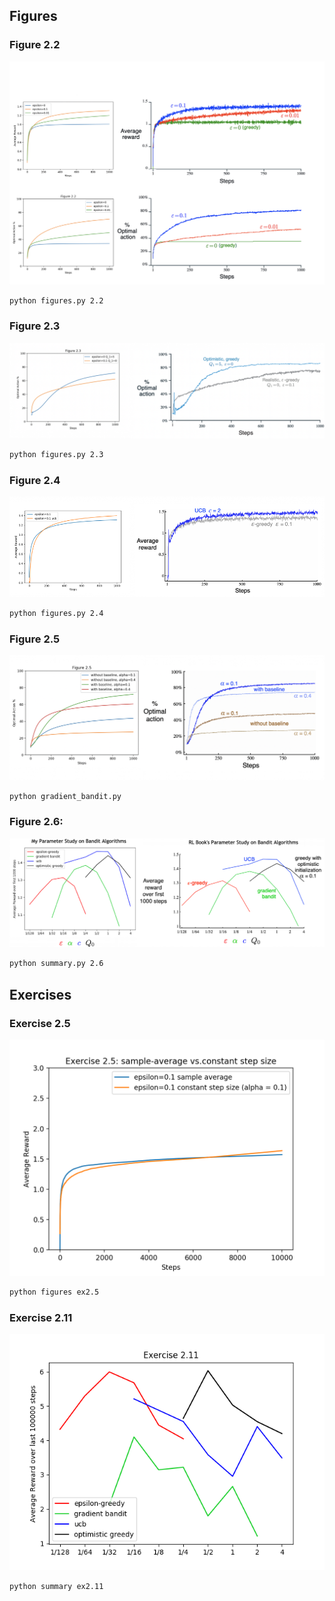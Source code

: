 ## Figures

### Figure 2.2

![fig2.2.png](fig2.2.png)

```bash
python figures.py 2.2
```

### Figure 2.3

![fig2.2.png](fig2.3.png)

```bash
python figures.py 2.3
```

### Figure 2.4

![fig2.2.png](fig2.4.png)

```bash
python figures.py 2.4
```

### Figure 2.5
![fig2.5.png](fig2.5.png)

```bash
python gradient_bandit.py
```

### Figure 2.6:

![fig2.6.png](fig2.6.png)

```bash
python summary.py 2.6
```

## Exercises

### Exercise 2.5

![ex2.5.png](ex2.5.png)

```bash
python figures ex2.5
```

### Exercise 2.11

![ex2.11.png](ex2.11.png)

```bash
python summary ex2.11
```
